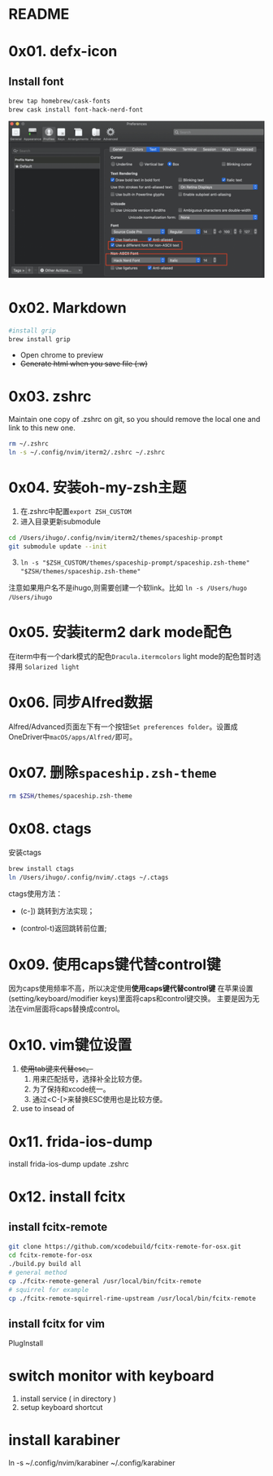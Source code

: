 # README

# 0x01. defx-icon
## Install font

```bash
brew tap homebrew/cask-fonts
brew cask install font-hack-nerd-font
```

![install-font.png](images/install-font.png)

# 0x02. Markdown

```bash
#install grip
brew install grip
```

- <c-m> Open chrome to preview
- ~~Generate html when you save file (:w)~~

# 0x03. zshrc
Maintain one copy of .zshrc on git, so you should remove the local one and link to this new one.

```bash 
rm ~/.zshrc
ln -s ~/.config/nvim/iterm2/.zshrc ~/.zshrc
```

# 0x04. 安装oh-my-zsh主题

1. 在.zshrc中配置`export ZSH_CUSTOM`
2. 进入目录更新submodule
```bash
cd /Users/ihugo/.config/nvim/iterm2/themes/spaceship-prompt
git submodule update --init
```
3. `ln -s "$ZSH_CUSTOM/themes/spaceship-prompt/spaceship.zsh-theme" "$ZSH/themes/spaceship.zsh-theme"`

注意如果用户名不是ihugo,则需要创建一个软link。比如 `ln -s /Users/hugo /Users/ihugo`

# 0x05. 安装iterm2 dark mode配色

在iterm中有一个dark模式的配色`Dracula.itermcolors`
light mode的配色暂时选择用 `Solarized light`

# 0x06. 同步Alfred数据
Alfred/Advanced页面左下有一个按钮`Set preferences folder`。设置成OneDriver中`macOS/apps/Alfred/`即可。

# 0x07. 删除`spaceship.zsh-theme`
```bash
rm $ZSH/themes/spaceship.zsh-theme
```

# 0x08. ctags
安装ctags 

```bash
brew install ctags
ln /Users/ihugo/.config/nvim/.ctags ~/.ctags
```

ctags使用方法： 

- (c-]) 跳转到方法实现； 

- (control-t)返回跳转前位置;

# 0x09. 使用caps键代替control键
因为caps使用频率不高，所以决定使用**使用caps键代替control键**
在苹果设置(setting/keyboard/modifier keys)里面将caps和control键交换。
主要是因为无法在vim层面将caps替换成control。

# 0x10. vim键位设置
1. ~~使用tab键来代替esc。~~
    1. <Tab>用来匹配括号，选择补全比较方便。
    2. 为了保持和xcode统一。
    3. 通过<C-[>来替换ESC使用也是比较方便。
2. use <C-i> to insead of <Tab>

# 0x11. frida-ios-dump
install frida-ios-dump
update .zshrc

# 0x12. install fcitx
## install fcitx-remote
```bash
git clone https://github.com/xcodebuild/fcitx-remote-for-osx.git
cd fcitx-remote-for-osx
./build.py build all
# general method
cp ./fcitx-remote-general /usr/local/bin/fcitx-remote
# squirrel for example
cp ./fcitx-remote-squirrel-rime-upstream /usr/local/bin/fcitx-remote
```

## install fcitx for vim
PlugInstall

# switch monitor with keyboard
1. install service ( in directory )
2. setup keyboard shortcut

# install karabiner
ln -s ~/.config/nvim/karabiner ~/.config/karabiner
